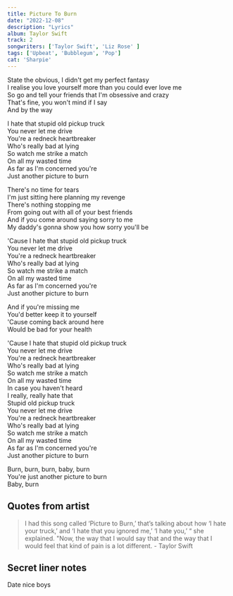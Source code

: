 ```yaml
---
title: Picture To Burn
date: "2022-12-08"
description: "Lyrics"
album: Taylor Swift
track: 2
songwriters: ['Taylor Swift', 'Liz Rose' ]
tags: ['Upbeat', 'Bubblegum', 'Pop']
cat: 'Sharpie'
---
```

<p className="verse-one">
State the obvious, I didn't get my perfect fantasy <br />
I realise you love yourself more than you could ever love me <br />
So go and tell your friends that I'm obsessive and crazy <br />
That's fine, you won't mind if I say <br />
And by the way <br />
</p>
<p className="chorus">
I hate that stupid old pickup truck <br />
You never let me drive <br />
You're a redneck heartbreaker <br />
Who's really bad at lying <br />
So watch me strike a match <br />
On all my wasted time <br />
As far as I'm concerned you're <br />
Just another picture to burn <br />
</p>
<p className="verse-two">
There's no time for tears <br />
I'm just sitting here planning my revenge <br />
There's nothing stopping me <br />
From going out with all of your best friends <br />
And if you come around saying sorry to me <br />
My daddy's gonna show you how sorry you'll be <br />
</p>
<p className="chorus">
'Cause I hate that stupid old pickup truck <br />
You never let me drive <br />
You're a redneck heartbreaker <br />
Who's really bad at lying <br />
So watch me strike a match <br />
On all my wasted time <br />
As far as I'm concerned you're <br />
Just another picture to burn <br />
</p>
<p className="bridge">
And if you're missing me <br />
You'd better keep it to yourself <br />
'Cause coming back around here <br />
Would be bad for your health <br />
</p>
<p className="chorus">
'Cause I hate that stupid old pickup truck <br />
You never let me drive <br />
You're a redneck heartbreaker <br />
Who's really bad at lying <br />
So watch me strike a match <br />
On all my wasted time <br />
In case you haven't heard <br />
I really, really hate that <br />
Stupid old pickup truck <br />
You never let me drive <br />
You're a redneck heartbreaker <br />
Who's really bad at lying <br />
So watch me strike a match <br />
On all my wasted time <br />
As far as I'm concerned you're <br />
Just another picture to burn <br />
</p>
<p className="outro">
Burn, burn, burn, baby, burn <br />
You're just another picture to burn <br />
Baby, burn <br />
</p>


## Quotes from artist
<blockquote>
I had this song called ‘Picture to Burn,’ that’s talking about how ‘I hate your truck,’ and ‘I hate that you ignored me,’ ‘I hate you,’ “ she explained. "Now, the way that I would say that and the way that I would feel that kind of pain is a lot different. - Taylor Swift
</blockquote>

## Secret liner notes
Date nice boys